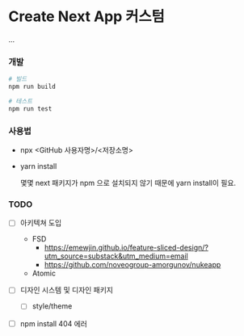 # Create Next App 커스텀

...

### 개발

```bash
# 빌드
npm run build

# 테스트
npm run test

```

### 사용법

- npx <GitHub 사용자명>/<저장소명>

- yarn install
    
    몇몇 next 패키지가 npm 으로 설치되지 않기 때문에 yarn install이 필요.
    

### TODO

- [ ]  아키텍쳐 도입
    - FSD
        - https://emewjin.github.io/feature-sliced-design/?utm_source=substack&utm_medium=email
        - https://github.com/noveogroup-amorgunov/nukeapp
    - Atomic

- [ ]  디자인 시스템 및 디자인 패키지
    - [ ]  style/theme

- [ ]  npm install 404 에러